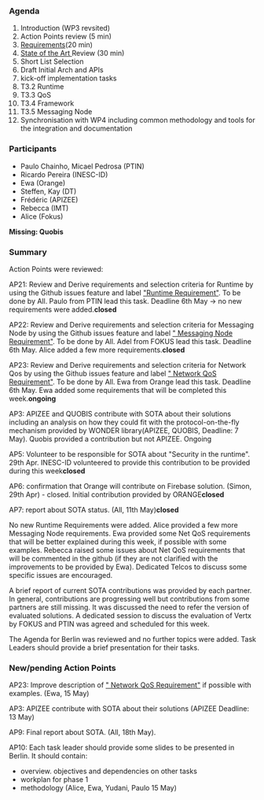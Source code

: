 ### Agenda

1. Introduction (WP3 revsited)
1. Action Points review (5 min)
1. [Requirements](../sota/selection-criteria.md)(20 min)
1. [State of the Art ](../sota/sota.md) Review (30 min)
1. Short List Selection
1. Draft Initial Arch and APIs
1. kick-off implementation tasks
 1. T3.2 Runtime
 1. T3.3 QoS
 1. T3.4 Framework
 1. T3.5 Messaging Node
 4. Synchronisation with WP4 including common methodology and tools for the integration and documentation
 
### Participants


* Paulo Chainho, Micael Pedrosa (PTIN)
* Ricardo Pereira (INESC-ID)
* Ewa (Orange)
* Steffen, Kay (DT)
* Frédéric (APIZEE)
* Rebecca (IMT)
* Alice (Fokus)

**Missing: Quobis**

### Summary

Action Points were reviewed:

AP21: Review and Derive requirements and selection criteria for Runtime by using the Github issues feature and label ["Runtime Requirement"](https://github.com/reTHINK-project/core-framework/labels/Runtime%20Requirement). To be done by All. Paulo from PTIN lead this task. Deadline 6th May -> no new requirements were added.**closed**

AP22: Review and Derive requirements and selection criteria for Messaging Node by using the Github issues feature and label [" Messaging Node Requirement"](https://github.com/reTHINK-project/core-framework/labels/Messaging%20Node%20Requirement). To be done by All. Adel from FOKUS lead this task. Deadline 6th May. Alice added a few more requirements.**closed**

AP23: Review and Derive requirements and selection criteria for Network Qos by using the Github issues feature and label [" Network QoS Requirement"](https://github.com/reTHINK-project/core-framework/labels/Network%20QoS%20Requirement). To be done by All. Ewa from Orange lead this task. Deadline 6th May. Ewa added some requirements that will be completed this week.**ongoing**

AP3: APIZEE and QUOBIS contribute with SOTA about their solutions including an analysis on how they could fit with the protocol-on-the-fly mechanism provided by WONDER library(APIZEE, QUOBIS, Deadline: 7 May). Quobis provided a contribution but not APIZEE. Ongoing

AP5: Volunteer to be responsible for SOTA about "Security in the runtime". 29th Apr. INESC-ID volunteered to provide this contribution to be provided during this week**closed**

AP6: confirmation that Orange will contribute on Firebase solution. (Simon, 29th Apr) - closed. Initial contribution provided by ORANGE**closed**

AP7: report about SOTA status. (All, 11th May)**closed**

No new Runtime Requirements were added. Alice provided a few more Messaging Node requirements. Ewa provided some Net QoS requirements that will be better explained during this week, if possible with some examples. Rebecca raised some issues about Net QoS requirements that will be commented in the github (if they are not clarified with the improvements to be provided by Ewa). Dedicated Telcos to discuss some specific issues are encouraged.

A brief report of current SOTA contributions was provided by each partner. In general, contributions are progressing well but contributions from some partners are still missing. It was discussed the need to refer the version of evaluated solutions. A dedicated session to discuss the evaluation of Vertx by FOKUS and PTIN was agreed and scheduled for this week.

The Agenda for Berlin was reviewed and no further topics were added. Task Leaders should provide a brief presentation for their tasks.

### New/pending Action Points

AP23: Improve description of [" Network QoS Requirement"](https://github.com/reTHINK-project/core-framework/labels/Network%20QoS%20Requirement) if possible with examples. (Ewa, 15 May)

AP3: APIZEE contribute with SOTA about their solutions (APIZEE Deadline: 13 May)

AP9: Final report about SOTA. (All, 18th May).

AP10: Each task leader should provide some slides to be presented in Berlin. It should contain:
- overview. objectives and dependencies on other tasks
- workplan for phase 1
- methodology
(Alice, Ewa, Yudani, Paulo 15 May)
